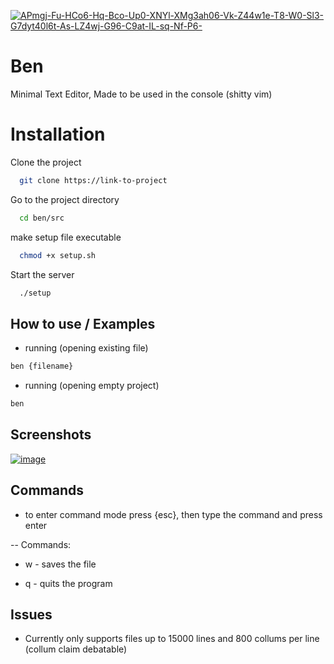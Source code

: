 
<a href="https://imgbb.com/"><img src="https://i.ibb.co/ySHh1MR/APmgj-Fu-HCo6-Hq-Bco-Up0-XNYl-XMg3ah06-Vk-Z44w1e-T8-W0-Sl3-G7dyt40l6t-As-LZ4wj-G96-C9at-IL-sq-Nf-P6.webp" alt="APmgj-Fu-HCo6-Hq-Bco-Up0-XNYl-XMg3ah06-Vk-Z44w1e-T8-W0-Sl3-G7dyt40l6t-As-LZ4wj-G96-C9at-IL-sq-Nf-P6-" border="0"></a>

# Ben

Minimal Text Editor, Made to be used in the console (shitty vim)





# Installation

Clone the project

```bash
  git clone https://link-to-project
```

Go to the project directory

```bash
  cd ben/src
```

make setup file executable

```bash
  chmod +x setup.sh
```

Start the server

```bash
  ./setup
```


## How to use / Examples

- running (opening existing file)

```bash
ben {filename}
```
- running (opening empty project)

```bash
ben
```


## Screenshots

<a href="https://ibb.co/30RMW8m"><img src="https://i.ibb.co/cNYCtph/image.webp" alt="image" border="0"></a>


## Commands

- to enter command mode press {esc}, then type the command and press enter
  
-- Commands:

- w - saves the file 

- q - quits the program

## Issues

- Currently only supports files up to 15000 lines and 800 collums per line (collum claim debatable)
